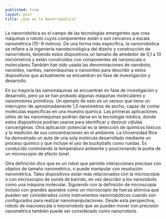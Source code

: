 ```yaml
---
published: true
layout: post
title: ¿Que es la Nanorrobotica?
---
```




La nanorrobótica es el campo de las tecnologías emergentes que crea máquinas o robots cuyos componentes están o son cercanos a escala nanométrica (10−9 metros). De una forma más específica, la nanorrobótica se refiere a la ingeniería nanotecnológica del diseño y construcción de nanorrobots, teniendo estos dispositivos un tamaño de alrededor de 0,1 a 10 micrómetros y están construidos con componentes de nanoescala o moleculares.También han sido usada las denominaciones de nanobots, nanoides, nanites, nanomáquinas o nanomites para describir a estos dispositivos que actualmente se encuentran en fase de investigación y desarrollo.



En su mayoría las nanomáquinas se encuentran en fase de investigación y desarrollo, pero ya se han probado algunas máquinas moleculares y nanomotores primitivos. Un ejemplo de esto es un sensor que tiene un interruptor de aproximadamente 1,5 nanómetros de ancho, capaz de contar moléculas específicas en una muestra química. Las primeras aplicaciones útiles de las nanomáquinas podrían darse en la tecnología médica, donde estos dispositivos podrían usarse para identificar y destruir células cancerígenas. Otra aplicación potencial es la detección de químicos tóxicos y la medición de sus concentraciones en el ambiente. La Universidad Rice ha demostrado un auto de una sola molécula desarrollado mediante un proceso químico y que incluye el uso de buckyballs como ruedas. Es conducido controlando la temperatura ambiente y posicionando la punta de un microscopio de efecto túnel.


Otra definición dice que es un robot que permite interacciones precisas con objetos de tamaño nanométrico, o puede manipular con resolución nanométrica. Tales dispositivos están más relacionados con la microscopía o con microscopio de sonda de barrido, en vez describir a los nanorobots como una máquina molecular. Siguiendo con la definición de microscopía incluso con grandes aparatos como un microscopio de fuerza atómica que pueden ser considerados como instrumentos nanorrobóticos cuando son configurados para realizar nanomanipulaciones. Desde esta perspectiva, robots de macroescala o microrrobots que se pueden mover con precisión nanométrica también puede ser considerado como nanorrobots.



